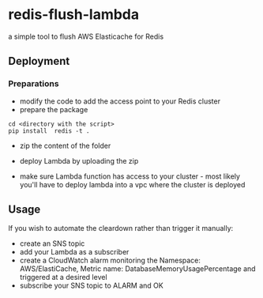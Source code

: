 # redis-flush-lambda
a simple tool to flush AWS Elasticache for Redis


## Deployment

### Preparations
* modify the code to add the access point to your Redis cluster
* prepare the package

```
cd <directory with the script>
pip install  redis -t .
```
* zip the content of the folder

* deploy Lambda by uploading the zip
* make sure Lambda function has access to your cluster - most likely you'll have to deploy lambda into a vpc where the cluster is deployed

## Usage
If you wish to automate the cleardown rather than trigger it manually:
* create an SNS topic
* add your Lambda as a subscriber
* create a CloudWatch alarm monitoring the Namespace: AWS/ElastiCache, Metric name: DatabaseMemoryUsagePercentage and triggered at a desired level
* subscribe your SNS topic to ALARM and OK

